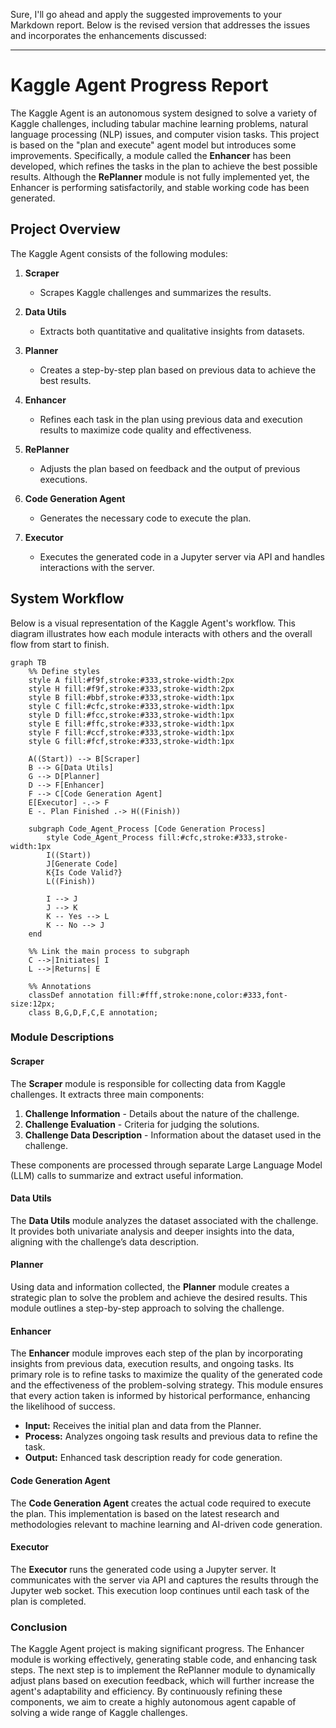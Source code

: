Sure, I'll go ahead and apply the suggested improvements to your Markdown report. Below is the revised version that addresses the issues and incorporates the enhancements discussed:

---

# Kaggle Agent Progress Report

The Kaggle Agent is an autonomous system designed to solve a variety of Kaggle challenges, including tabular machine learning problems, natural language processing (NLP) issues, and computer vision tasks. This project is based on the "plan and execute" agent model but introduces some improvements. Specifically, a module called the **Enhancer** has been developed, which refines the tasks in the plan to achieve the best possible results. Although the **RePlanner** module is not fully implemented yet, the Enhancer is performing satisfactorily, and stable working code has been generated.

## Project Overview

The Kaggle Agent consists of the following modules:

1. **Scraper**
   - Scrapes Kaggle challenges and summarizes the results.
   
2. **Data Utils**
   - Extracts both quantitative and qualitative insights from datasets.
   
3. **Planner**
   - Creates a step-by-step plan based on previous data to achieve the best results.
   
4. **Enhancer**
   - Refines each task in the plan using previous data and execution results to maximize code quality and effectiveness.
   
5. **RePlanner**
   - Adjusts the plan based on feedback and the output of previous executions.
   
6. **Code Generation Agent**
   - Generates the necessary code to execute the plan.
   
7. **Executor**
   - Executes the generated code in a Jupyter server via API and handles interactions with the server.

## System Workflow

Below is a visual representation of the Kaggle Agent's workflow. This diagram illustrates how each module interacts with others and the overall flow from start to finish.

```mermaid
graph TB
    %% Define styles
    style A fill:#f9f,stroke:#333,stroke-width:2px
    style H fill:#f9f,stroke:#333,stroke-width:2px
    style B fill:#bbf,stroke:#333,stroke-width:1px
    style C fill:#cfc,stroke:#333,stroke-width:1px
    style D fill:#fcc,stroke:#333,stroke-width:1px
    style E fill:#ffc,stroke:#333,stroke-width:1px
    style F fill:#ccf,stroke:#333,stroke-width:1px
    style G fill:#fcf,stroke:#333,stroke-width:1px

    A((Start)) --> B[Scraper]
    B --> G[Data Utils]
    G --> D[Planner]
    D --> F[Enhancer]
    F --> C[Code Generation Agent]
    E[Executor] -.-> F
    E -. Plan Finished .-> H((Finish))

    subgraph Code_Agent_Process [Code Generation Process]
        style Code_Agent_Process fill:#cfc,stroke:#333,stroke-width:1px
        I((Start))
        J[Generate Code]
        K{Is Code Valid?}
        L((Finish))
        
        I --> J
        J --> K
        K -- Yes --> L
        K -- No --> J
    end
    
    %% Link the main process to subgraph
    C -->|Initiates| I
    L -->|Returns| E

    %% Annotations
    classDef annotation fill:#fff,stroke:none,color:#333,font-size:12px;
    class B,G,D,F,C,E annotation;
```

### Module Descriptions

#### Scraper

The **Scraper** module is responsible for collecting data from Kaggle challenges. It extracts three main components:
1. **Challenge Information** - Details about the nature of the challenge.
2. **Challenge Evaluation** - Criteria for judging the solutions.
3. **Challenge Data Description** - Information about the dataset used in the challenge.

These components are processed through separate Large Language Model (LLM) calls to summarize and extract useful information.

#### Data Utils

The **Data Utils** module analyzes the dataset associated with the challenge. It provides both univariate analysis and deeper insights into the data, aligning with the challenge’s data description.

#### Planner

Using data and information collected, the **Planner** module creates a strategic plan to solve the problem and achieve the desired results. This module outlines a step-by-step approach to solving the challenge.

#### Enhancer

The **Enhancer** module improves each step of the plan by incorporating insights from previous data, execution results, and ongoing tasks. Its primary role is to refine tasks to maximize the quality of the generated code and the effectiveness of the problem-solving strategy. This module ensures that every action taken is informed by historical performance, enhancing the likelihood of success.

- **Input:** Receives the initial plan and data from the Planner.
- **Process:** Analyzes ongoing task results and previous data to refine the task.
- **Output:** Enhanced task description ready for code generation.

#### Code Generation Agent

The **Code Generation Agent** creates the actual code required to execute the plan. This implementation is based on the latest research and methodologies relevant to machine learning and AI-driven code generation.

#### Executor

The **Executor** runs the generated code using a Jupyter server. It communicates with the server via API and captures the results through the Jupyter web socket. This execution loop continues until each task of the plan is completed.

### Conclusion

The Kaggle Agent project is making significant progress. The Enhancer module is working effectively, generating stable code, and enhancing task steps. The next step is to implement the RePlanner module to dynamically adjust plans based on execution feedback, which will further increase the agent's adaptability and efficiency. By continuously refining these components, we aim to create a highly autonomous agent capable of solving a wide range of Kaggle challenges.
